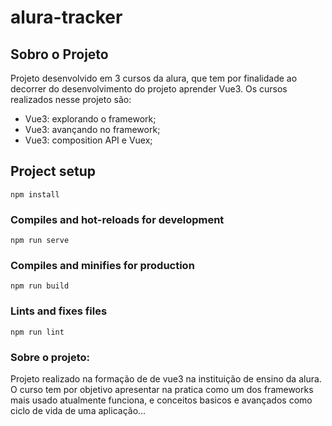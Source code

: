 # alura-tracker

## Sobro o Projeto
Projeto desenvolvido em 3 cursos da alura, que tem por finalidade ao decorrer do desenvolvimento do projeto aprender Vue3. Os cursos realizados nesse projeto são:

- Vue3: explorando o framework;
- Vue3: avançando no framework;
- Vue3: composition API e Vuex;


## Project setup
```
npm install
```

### Compiles and hot-reloads for development
```
npm run serve
```

### Compiles and minifies for production
```
npm run build
```

### Lints and fixes files
```
npm run lint
```

### Sobre o projeto:
Projeto realizado na formação de de vue3 na instituição de ensino da alura. 
O curso tem por objetivo apresentar na pratica como um dos frameworks mais usado atualmente funciona, e conceitos basicos e avançados como ciclo de vida de uma aplicação...
